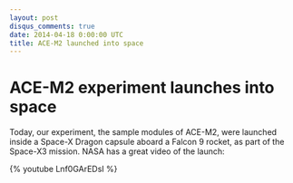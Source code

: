 ```yaml
---
layout: post
disqus_comments: true
date: 2014-04-18 0:00:00 UTC
title: ACE-M2 launched into space
---
```


ACE-M2 experiment launches into space
==================

Today, our experiment, the sample modules of ACE-M2, were launched inside a Space-X Dragon capsule aboard a Falcon 9 rocket, as part of the Space-X3 mission. NASA has a great video of the launch:

{% youtube Lnf0GArEDsI %}
